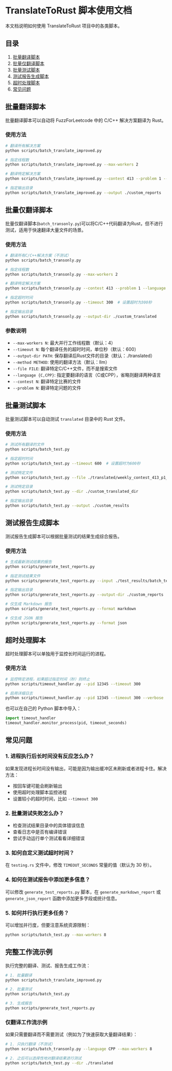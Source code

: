 # TranslateToRust 脚本使用文档

本文档说明如何使用 TranslateToRust 项目中的各类脚本。

## 目录
1. [批量翻译脚本](#批量翻译脚本)
2. [批量仅翻译脚本](#批量仅翻译脚本)
3. [批量测试脚本](#批量测试脚本)
4. [测试报告生成脚本](#测试报告生成脚本)
5. [超时处理脚本](#超时处理脚本)
6. [常见问题](#常见问题)

## 批量翻译脚本

批量翻译脚本可以自动将 FuzzForLeetcode 中的 C/C++ 解决方案翻译为 Rust。

### 使用方法

```bash
# 翻译所有解决方案
python scripts/batch_translate_improved.py

# 指定线程数
python scripts/batch_translate_improved.py --max-workers 2

# 翻译特定解决方案
python scripts/batch_translate_improved.py --contest 413 --problem 1 --language CPP

# 指定输出目录
python scripts/batch_translate_improved.py --output ./custom_reports
```

## 批量仅翻译脚本

批量仅翻译脚本(`batch_transonly.py`)可以将C/C++代码翻译为Rust，但不进行测试，适用于快速翻译大量文件的场景。

### 使用方法

```bash
# 翻译所有C/C++解决方案（不测试）
python scripts/batch_transonly.py

# 指定线程数
python scripts/batch_transonly.py --max-workers 2

# 翻译特定解决方案
python scripts/batch_transonly.py --contest 413 --problem 1 --language CPP

# 指定超时时间
python scripts/batch_transonly.py --timeout 300  # 设置超时为300秒

# 指定输出目录
python scripts/batch_transonly.py --output-dir ./custom_translated
```

### 参数说明

- `--max-workers N`: 最大并行工作线程数（默认：4）
- `--timeout N`: 每个翻译任务的超时时间，单位秒（默认：600）
- `--output-dir PATH`: 保存翻译后Rust文件的目录（默认：./translated）
- `--method METHOD`: 使用的翻译方法（默认：llm）
- `--file FILE`: 翻译特定C/C++文件，而不是搜索文件
- `--language {C,CPP}`: 指定要翻译的语言（C或CPP），省略则翻译两种语言
- `--contest N`: 翻译特定比赛的文件
- `--problem N`: 翻译特定问题的文件

## 批量测试脚本

批量测试脚本可以自动测试 `translated` 目录中的 Rust 文件。

### 使用方法

```bash
# 测试所有翻译的文件
python scripts/batch_test.py

# 指定超时时间
python scripts/batch_test.py --timeout 600  # 设置超时为600秒

# 测试特定文件
python scripts/batch_test.py --file ./translated/weekly_contest_413_p1_cpp.rs

# 测试特定目录
python scripts/batch_test.py --dir ./custom_translated_dir

# 指定输出目录
python scripts/batch_test.py --output ./custom_results
```

## 测试报告生成脚本

测试报告生成脚本可以根据批量测试的结果生成综合报告。

### 使用方法

```bash
# 生成最新测试结果的报告
python scripts/generate_test_reports.py

# 指定测试结果文件
python scripts/generate_test_reports.py --input ./test_results/batch_test_results_20230101_120000.json

# 指定输出目录
python scripts/generate_test_reports.py --output-dir ./custom_reports

# 仅生成 Markdown 报告
python scripts/generate_test_reports.py --format markdown

# 仅生成 JSON 报告
python scripts/generate_test_reports.py --format json
```

## 超时处理脚本

超时处理脚本可以单独用于监控长时间运行的进程。

### 使用方法

```bash
# 监控特定进程，如果超过指定时间（秒）则终止
python scripts/timeout_handler.py --pid 12345 --timeout 300

# 启用详细日志
python scripts/timeout_handler.py --pid 12345 --timeout 300 --verbose
```

也可以在自己的 Python 脚本中导入：

```python
import timeout_handler
timeout_handler.monitor_process(pid, timeout_seconds)
```

## 常见问题

### 1. 进程执行后长时间没有反应怎么办？

如果发现进程长时间没有输出，可能是因为输出缓冲区未刷新或者进程卡住。解决方法：

- 按回车键可能会刷新输出
- 使用超时处理脚本监控进程
- 设置较小的超时时间，比如 `--timeout 300`

### 2. 批量测试失败怎么办？

- 检查测试结果目录中的具体错误信息
- 查看日志中是否有编译错误
- 尝试手动运行单个测试看看详细错误

### 3. 如何自定义测试超时时间？

在 `testing.rs` 文件中，修改 `TIMEOUT_SECONDS` 常量的值（默认为 30 秒）。

### 4. 如何在测试报告中添加更多信息？

可以修改 `generate_test_reports.py` 脚本，在 `generate_markdown_report` 或 `generate_json_report` 函数中添加更多字段或统计信息。

### 5. 如何并行执行更多任务？

可以增加并行度，但要注意系统资源限制：

```bash
python scripts/batch_test.py --max-workers 8
```

## 完整工作流示例

执行完整的翻译、测试、报告生成工作流：

```bash
# 1. 批量翻译
python scripts/batch_translate_improved.py

# 2. 批量测试
python scripts/batch_test.py

# 3. 生成报告
python scripts/generate_test_reports.py 
```

### 仅翻译工作流示例

如果只需要翻译而不需要测试（例如为了快速获取大量翻译结果）：

```bash
# 1. 只执行翻译（不测试）
python scripts/batch_transonly.py --language CPP --max-workers 8

# 2. 之后可以选择性地对翻译结果进行测试
python scripts/batch_test.py --dir ./translated
``` 